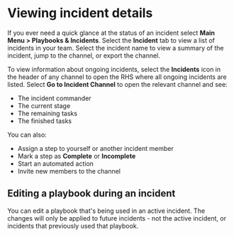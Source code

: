 # Viewing incident details

If you ever need a quick glance at the status of an incident select **Main Menu > Playbooks & Incidents**. Select the **Incident** tab to view a list of incidents in your team. Select the incident name to view a summary of the incident, jump to the channel, or export the channel.

To view information about ongoing incidents, select the **Incidents** icon in the header of any channel to open the RHS where all ongoing incidents are listed. Select **Go to Incident Channel** to open the relevant channel and see:

- The incident commander
- The current stage
- The remaining tasks
- The finished tasks

You can also:

- Assign a step to yourself or another incident member
- Mark a step as **Complete** or **Incomplete**
- Start an automated action
- Invite new members to the channel

## Editing a playbook during an incident

You can edit a playbook that's being used in an active incident. The changes will only be applied to future incidents - not the active incident, or incidents that previously used that playbook.
